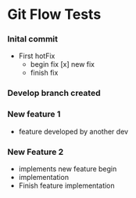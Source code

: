 # Git Flow Tests

### Inital commit

- First hotFix
	- begin fix [x] new fix
	- finish fix

### Develop branch created

### New feature 1

- feature developed by another dev

### New Feature 2

- implements new feature begin
- implementation
- Finish feature implementation

